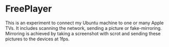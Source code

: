 FreePlayer
==========
This is an experiment to connect my Ubuntu machine to one or many
Apple TVs. It includes scanning the network, sending a picture or fake-mirroring.
Mirroring is achieved by taking a screenshot with scrot and sending these pictures
to the devices at 1fps.
